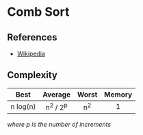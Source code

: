# Comb Sort

## References

- [Wikipedia](https://en.wikipedia.org/wiki/Comb_sort)

## Complexity

| Best |    Average    |     Worst     | Memory |
| :--: | :-----------: | :-----------: | :----: |
|  n log(n)   | n<sup>2</sup> / 2<sup>p</sup> | n<sup>2</sup> |   1    |

*where p is the number of increments*
